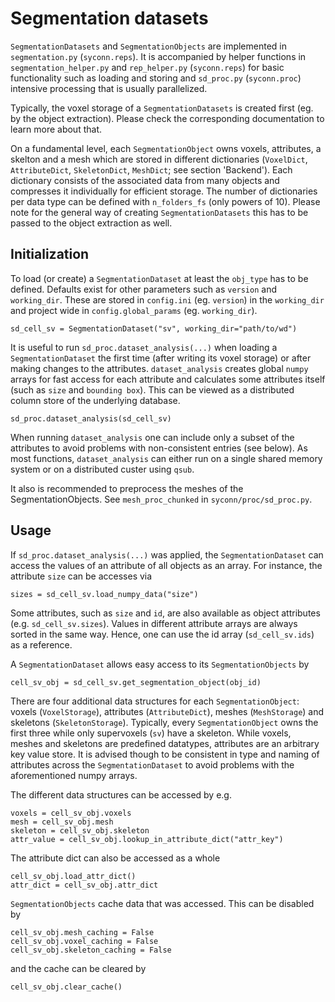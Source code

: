 # Segmentation datasets

`SegmentationDatasets` and `SegmentationObjects` are implemented in `segmentation.py` (`syconn.reps`). 
It is accompanied by helper functions in `segmentation_helper.py` and `rep_helper.py` (`syconn.reps`) for 
basic functionality such as loading and storing and `sd_proc.py` (`syconn.proc`) intensive processing that 
is usually parallelized. 

Typically, the voxel storage of a  `SegmentationDatasets` is created first (eg. by the object extraction). 
Please check the corresponding documentation to learn more about that.

On a fundamental level, each `SegmentationObject` owns voxels, attributes, a skelton and a mesh which 
are stored in different dictionaries (`VoxelDict`, `AttributeDict`, `SkeletonDict`, `MeshDict`; see section 'Backend'). 
Each dictionary consists of the associated data from many objects and compresses it individually for
efficient storage. The number of dictionaries per data type can be defined with `n_folders_fs` (only powers of 10). 
Please note for the general way of creating `SegmentationDatasets` this has to be passed to the object extraction as well.

## Initialization

To load (or create) a `SegmentationDataset` at least the `obj_type` has to be defined. Defaults exist for 
other parameters such as `version` and `working_dir`. These are stored in `config.ini` (eg. `version`) in 
the `working_dir` and project wide in `config.global_params` (eg. `working_dir`). 

```
sd_cell_sv = SegmentationDataset("sv", working_dir="path/to/wd")
```

It is useful to run `sd_proc.dataset_analysis(...)` when loading a `SegmentationDataset` the first time 
(after writing its voxel storage) or after making changes to the attributes. `dataset_analysis` creates global `numpy`
arrays for fast access for each attribute and calculates some attributes itself (such as `size` and `bounding box`). This can 
be viewed as a distributed column store of the underlying database.

```
sd_proc.dataset_analysis(sd_cell_sv)
```

When running `dataset_analysis` one can include only a subset of the attributes to avoid problems with non-consistent 
entries (see below). As most functions, `dataset_analysis` can either run on a single shared memory system or on 
a distributed custer using `qsub`.

It also is recommended to preprocess the meshes of the SegmentationObjects.
See `mesh_proc_chunked` in `syconn/proc/sd_proc.py`.

## Usage

If `sd_proc.dataset_analysis(...)` was applied, the `SegmentationDataset` can access the values of an attribute of all objects 
as an array. For instance, the attribute `size` can be accesses via

```
sizes = sd_cell_sv.load_numpy_data("size")
```

Some attributes, such as `size` and `id`, are also available as object attributes (e.g. `sd_cell_sv.sizes`). Values in 
different attribute arrays are always sorted in the same way. Hence, one can use the id array (`sd_cell_sv.ids`) as a reference.

A `SegmentationDataset` allows easy access to its `SegmentationObjects` by

```
cell_sv_obj = sd_cell_sv.get_segmentation_object(obj_id)
```

There are four additional data structures for each `SegmentationObject`: voxels (`VoxelStorage`), attributes 
(`AttributeDict`), meshes (`MeshStorage`) and skeletons (`SkeletonStorage`). 
Typically, every `SegmentationObject` owns the first three while only supervoxels (`sv`) have a skeleton. While 
voxels, meshes and skeletons are predefined datatypes, attributes are an arbitrary key value store. It is advised though to be consistent in type and
naming of attributes across the `SegmentationDataset` to avoid problems with the aforementioned numpy arrays.

The different data structures can be accessed by e.g.

```
voxels = cell_sv_obj.voxels
mesh = cell_sv_obj.mesh
skeleton = cell_sv_obj.skeleton
attr_value = cell_sv_obj.lookup_in_attribute_dict("attr_key")
```

The attribute dict can also be accessed as a whole

```
cell_sv_obj.load_attr_dict()
attr_dict = cell_sv_obj.attr_dict
```

`SegmentationObjects` cache data that was accessed. This can be disabled by
```
cell_sv_obj.mesh_caching = False
cell_sv_obj.voxel_caching = False
cell_sv_obj.skeleton_caching = False
```

and the cache can be cleared by 

```
cell_sv_obj.clear_cache()
```






